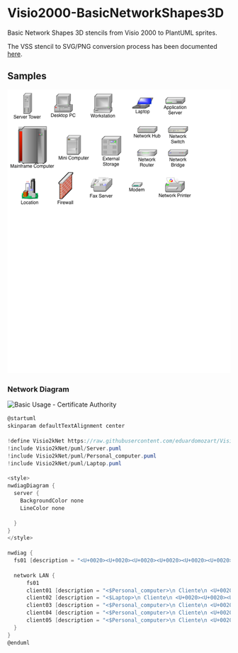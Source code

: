 # Visio2000-BasicNetworkShapes3D
 Basic Network Shapes 3D stencils from Visio 2000 to PlantUML sprites.

 The VSS stencil to SVG/PNG conversion process has been documented [here](https://translate.google.com/translate?sl=pt&tl=en&hl=pt-BR&u=https://eduardomozartdeoliveira.wordpress.com/2023/01/30/instalacao-do-libvisio2svg-no-macos/).

 ## Samples

![Sample](Sample.png)

### Network Diagram

![Basic Usage - Certificate Authority](https://www.plantuml.com/plantuml/png/nPDFRzD04CNl-occLM-8s4tXOeMeRNeCLKMWGi883TvfCifwrjgT9VnHlpiRsmV-5C41mi7h9-_p_6RUskTHCMXgdObRbWu3jc3f3fFJb_HHBnolfILHQF92mPYZlCj2SCkH_NHxJGeRrIvMHH5mDrcpRjBx52aqNfH49url2x89W_Mj_vnXnV1gMPQFBp5oaqliVDYkDjXHFBigMcGnHooDI_PRJj7bDeiLXGyK9dlzQzCDXUW5tRiCxvB-rh_4JdqtcCmiwYT7SoCxoxY-ojS-b2y68FRiNW9SOhDT1v_4Bhpp0SGBzHjB5lhXKLxkpRsP5MFfiNPVwIwMf_36Kcm2TyfUu1aSpruzAijfEVzlzvCXvtajUy7MXmfMBsxBqrfkC2h2Fja9LB2ewkSe2JdMii2MPUChgEl1E-uSlpK6G8PpXkN5zHZXCFme6ySa-b0M9pyTPsuB5hsVilhJeLvNkP7lODC7OCEtyBS8PuSSvyaXOK__CMpuPSv9R6hTLm00)

```csharp
@startuml
skinparam defaultTextAlignment center

!define Visio2kNet https://raw.githubusercontent.com/eduardomozart/Visio2000-BasicNetworkShapes3D/main
!include Visio2kNet/puml/Server.puml
!include Visio2kNet/puml/Personal_computer.puml
!include Visio2kNet/puml/Laptop.puml

<style>
nwdiagDiagram {
  server {
    BackgroundColor none
    LineColor none
    
  }
}
</style>

nwdiag {
  fs01 [description = "<U+0020><U+0020><U+0020><U+0020><U+0020><U+0020><U+0020><U+0020><U+0020><U+0020><U+0020><U+0020><U+0020><U+0020><U+0020><U+0020><$Server>\nServidor: SRV01\nPasta comp. : C:\Manuais\nCaminho: \\SRV01\Manuais"]

  network LAN {
      fs01
      client01 [description = "<$Personal_computer>\n Cliente\n <U+0020><U+0020><U+0020><U+0020><U+0020>X:"]
      client02 [description = "<$Laptop>\n Cliente\n <U+0020><U+0020><U+0020><U+0020><U+0020>X:"]
      client03 [description = "<$Personal_computer>\n Cliente\n <U+0020><U+0020><U+0020><U+0020><U+0020>X:"]
      client04 [description = "<$Personal_computer>\n Cliente\n <U+0020><U+0020><U+0020><U+0020><U+0020>X:"]
      client05 [description = "<$Personal_computer>\n Cliente\n <U+0020><U+0020><U+0020><U+0020><U+0020>X:"]
  }
}
@enduml
```